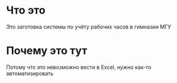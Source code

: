 # Что это
Это заготовка системы по учёту рабочих часов в гимназии МГУ

# Почему это тут
Потому что это невозможно вести в Excel, нужно как-то автоматизировать